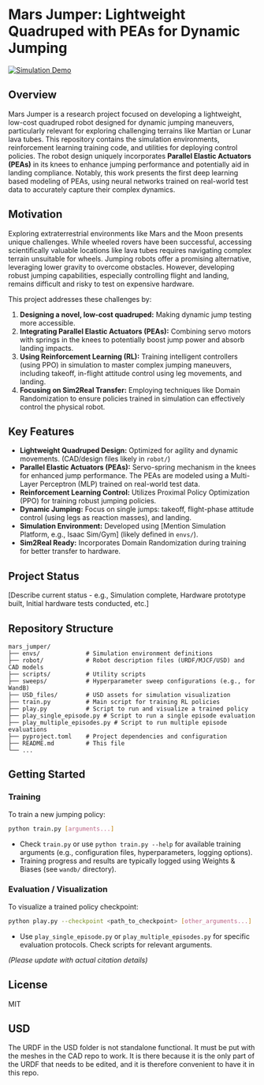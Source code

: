 # Mars Jumper: Lightweight Quadruped with PEAs for Dynamic Jumping


[![Simulation Demo](assets/simulation_demo.gif)]()

## Overview

Mars Jumper is a research project focused on developing a lightweight, low-cost quadruped robot designed for dynamic jumping maneuvers, particularly relevant for exploring challenging terrains like Martian or Lunar lava tubes. This repository contains the simulation environments, reinforcement learning training code, and utilities for deploying control policies. The robot design uniquely incorporates **Parallel Elastic Actuators (PEAs)** in its knees to enhance jumping performance and potentially aid in landing compliance. Notably, this work presents the first deep learning based modeling of PEAs, using neural networks trained on real-world test data to accurately capture their complex dynamics.

## Motivation

Exploring extraterrestrial environments like Mars and the Moon presents unique challenges. While wheeled rovers have been successful, accessing scientifically valuable locations like lava tubes requires navigating complex terrain unsuitable for wheels. Jumping robots offer a promising alternative, leveraging lower gravity to overcome obstacles. However, developing robust jumping capabilities, especially controlling flight and landing, remains difficult and risky to test on expensive hardware.

This project addresses these challenges by:
1.  **Designing a novel, low-cost quadruped:** Making dynamic jump testing more accessible.
2.  **Integrating Parallel Elastic Actuators (PEAs):** Combining servo motors with springs in the knees to potentially boost jump power and absorb landing impacts.
3.  **Using Reinforcement Learning (RL):** Training intelligent controllers (using PPO) in simulation to master complex jumping maneuvers, including takeoff, in-flight attitude control using leg movements, and landing.
4.  **Focusing on Sim2Real Transfer:** Employing techniques like Domain Randomization to ensure policies trained in simulation can effectively control the physical robot.

## Key Features

*   **Lightweight Quadruped Design:** Optimized for agility and dynamic movements. (CAD/design files likely in `robot/`)
*   **Parallel Elastic Actuators (PEAs):** Servo-spring mechanism in the knees for enhanced jump performance. The PEAs are modeled using a Multi-Layer Perceptron (MLP) trained on real-world test data.
*   **Reinforcement Learning Control:** Utilizes Proximal Policy Optimization (PPO) for training robust jumping policies.
*   **Dynamic Jumping:** Focus on single jumps: takeoff, flight-phase attitude control (using legs as reaction masses), and landing.
*   **Simulation Environment:** Developed using [Mention Simulation Platform, e.g., Isaac Sim/Gym] (likely defined in `envs/`).
*   **Sim2Real Ready:** Incorporates Domain Randomization during training for better transfer to hardware.

## Project Status

[Describe current status - e.g., Simulation complete, Hardware prototype built, Initial hardware tests conducted, etc.]

## Repository Structure

```
mars_jumper/
├── envs/             # Simulation environment definitions
├── robot/            # Robot description files (URDF/MJCF/USD) and CAD models
├── scripts/          # Utility scripts
├── sweeps/           # Hyperparameter sweep configurations (e.g., for WandB)
├── USD_files/        # USD assets for simulation visualization
├── train.py          # Main script for training RL policies
├── play.py           # Script to run and visualize a trained policy
├── play_single_episode.py # Script to run a single episode evaluation
├── play_multiple_episodes.py # Script to run multiple episode evaluations
├── pyproject.toml    # Project dependencies and configuration
├── README.md         # This file
└── ...
```

## Getting Started

### Training

To train a new jumping policy:
```bash
python train.py [arguments...]
```
*   Check `train.py` or use `python train.py --help` for available training arguments (e.g., configuration files, hyperparameters, logging options).
*   Training progress and results are typically logged using Weights & Biases (see `wandb/` directory).

### Evaluation / Visualization

To visualize a trained policy checkpoint:
```bash
python play.py --checkpoint <path_to_checkpoint> [other_arguments...]
```
*   Use `play_single_episode.py` or `play_multiple_episodes.py` for specific evaluation protocols. Check scripts for relevant arguments.

*(Please update with actual citation details)*

## License
MIT

## USD
The URDF in the USD folder is not standalone functional. It must be put with the meshes in the CAD repo to work. It is there because it is the only part of the URDF that needs to be edited, and it is therefore convenient to have it in this repo. 
